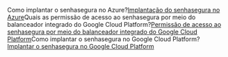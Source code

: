 Como implantar o senhasegura no Azure?[Implantação do senhasegura no Azure](https://community.senhasegura.io/t/how-to-deploy-senhasegura-on-azure/774)Quais as permissão de acesso ao senhasegura por meio do balanceador integrado do Google Cloud Platform?[Permissão de acesso ao senhasegura por meio do balanceador integrado do Google Cloud Platform](https://community.senhasegura.io/t/access-permission-to-senhasegura-through-the-google-cloud-platform-integrated-balancer/600)Como implantar o senhasegura no Google Cloud Platform?[Implantar o senhasegura no Google Cloud Platform](https://community.senhasegura.io/t/deploy-senhasegura-on-google-cloud-platform/790)
